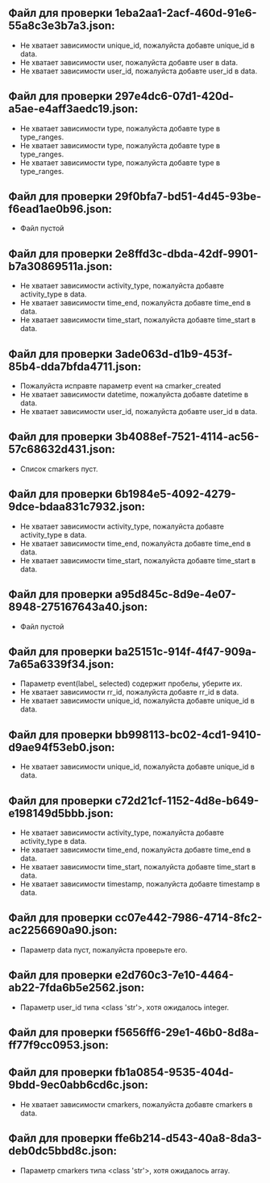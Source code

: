 

## Файл для проверки 1eba2aa1-2acf-460d-91e6-55a8c3e3b7a3.json:
- Не хватает зависимости unique_id, пожалуйста добавте unique_id в data.
- Не хватает зависимости user, пожалуйста добавте user в data.
- Не хватает зависимости user_id, пожалуйста добавте user_id в data.


## Файл для проверки 297e4dc6-07d1-420d-a5ae-e4aff3aedc19.json:
- Не хватает зависимости type, пожалуйста добавте type в type_ranges.
- Не хватает зависимости type, пожалуйста добавте type в type_ranges.
- Не хватает зависимости type, пожалуйста добавте type в type_ranges.


## Файл для проверки 29f0bfa7-bd51-4d45-93be-f6ead1ae0b96.json:
- Файл пустой


## Файл для проверки 2e8ffd3c-dbda-42df-9901-b7a30869511a.json:
- Не хватает зависимости activity_type, пожалуйста добавте activity_type в data.
- Не хватает зависимости time_end, пожалуйста добавте time_end в data.
- Не хватает зависимости time_start, пожалуйста добавте time_start в data.


## Файл для проверки 3ade063d-d1b9-453f-85b4-dda7bfda4711.json:
- Пожалуйста исправте параметр event на cmarker_created
- Не хватает зависимости datetime, пожалуйста добавте datetime в data.
- Не хватает зависимости user_id, пожалуйста добавте user_id в data.


## Файл для проверки 3b4088ef-7521-4114-ac56-57c68632d431.json:
- Список cmarkers пуст.


## Файл для проверки 6b1984e5-4092-4279-9dce-bdaa831c7932.json:
- Не хватает зависимости activity_type, пожалуйста добавте activity_type в data.
- Не хватает зависимости time_end, пожалуйста добавте time_end в data.
- Не хватает зависимости time_start, пожалуйста добавте time_start в data.


## Файл для проверки a95d845c-8d9e-4e07-8948-275167643a40.json:
- Файл пустой


## Файл для проверки ba25151c-914f-4f47-909a-7a65a6339f34.json:
- Параметр event(label_       selected) содержит пробелы, уберите их.
- Не хватает зависимости rr_id, пожалуйста добавте rr_id в data.
- Не хватает зависимости unique_id, пожалуйста добавте unique_id в data.


## Файл для проверки bb998113-bc02-4cd1-9410-d9ae94f53eb0.json:
- Не хватает зависимости unique_id, пожалуйста добавте unique_id в data.


## Файл для проверки c72d21cf-1152-4d8e-b649-e198149d5bbb.json:
- Не хватает зависимости activity_type, пожалуйста добавте activity_type в data.
- Не хватает зависимости time_end, пожалуйста добавте time_end в data.
- Не хватает зависимости time_start, пожалуйста добавте time_start в data.
- Не хватает зависимости timestamp, пожалуйста добавте timestamp в data.


## Файл для проверки cc07e442-7986-4714-8fc2-ac2256690a90.json:
- Параметр data пуст, пожалуйста проверьте его.


## Файл для проверки e2d760c3-7e10-4464-ab22-7fda6b5e2562.json:
- Параметр user_id типа <class 'str'>, хотя ожидалось integer.


## Файл для проверки f5656ff6-29e1-46b0-8d8a-ff77f9cc0953.json:


## Файл для проверки fb1a0854-9535-404d-9bdd-9ec0abb6cd6c.json:
- Не хватает зависимости cmarkers, пожалуйста добавте cmarkers в data.


## Файл для проверки ffe6b214-d543-40a8-8da3-deb0dc5bbd8c.json:
- Параметр cmarkers типа <class 'str'>, хотя ожидалось array.
